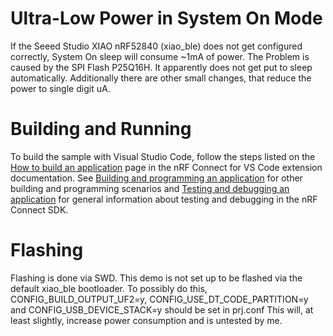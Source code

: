 # Ultra-Low Power in System On Mode

If the Seeed Studio XIAO nRF52840 (xiao_ble) does not get configured correctly, System On sleep will consume ~1mA of power. 
The Problem is caused by the SPI Flash P25Q16H. It apparently does not get put to sleep automatically.
Additionally there are other small changes, that reduce the power to single digit uA.

# Building and Running
To build the sample with Visual Studio Code, follow the steps listed on the [How to build an application](https://nrfconnect.github.io/vscode-nrf-connect/get_started/build_app_ncs.html) 
page in the nRF Connect for VS Code extension documentation. 
See [Building and programming an application](https://developer.nordicsemi.com/nRF_Connect_SDK/doc/latest/nrf/getting_started/programming.html#gs-programming) for other building and programming scenarios 
and [Testing and debugging an application](https://developer.nordicsemi.com/nRF_Connect_SDK/doc/latest/nrf/getting_started/testing.html#gs-testing) for general information about testing and debugging in the nRF Connect SDK.

# Flashing
Flashing is done via SWD. 
This demo is not set up to be flashed via the default xiao_ble bootloader.
To possibly do this, CONFIG_BUILD_OUTPUT_UF2=y, CONFIG_USE_DT_CODE_PARTITION=y and CONFIG_USB_DEVICE_STACK=y should be set in prj.conf
This will, at least slightly, increase power consumption and is untested by me.
